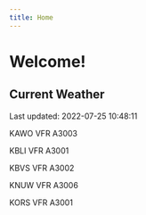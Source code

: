 ```yaml
---
title: Home
---
```

# Welcome!

## Current Weather

Last updated: 2022-07-25 10:48:11

KAWO VFR A3003

KBLI VFR A3001

KBVS VFR A3002

KNUW VFR A3006

KORS VFR A3001



